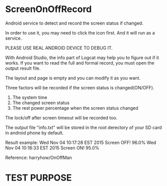 # ScreenOnOffRecord
Android service to detect and record the screen status if changed.

In order to use it, you may need to click the icon first. And it will run as a service.

PLEASE USE REAL ANDROID DEVICE TO DEBUG IT.

With Android Studio, the info part of Logcat may help you to figure out if it works.
If you want to read the full and formal record, you must open the output result file.

The layout and page is empty and you can modify it as you want.

Three factors will be recorded if the screen status is changed(ON/OFF).

1. The system time 
2. The changed screen status
3. The rest power percentage when the screen status changed

The lock/off after screen timeout will be recorded too.

The output file "info.txt" will be stored in the root derectory of your SD card in android phone by default.

Result example: 
Wed Nov 04 10:17:28 EST 2015 Screen OFF! 96.0% 
Wed Nov 04 10:18:33 EST 2015 Screen ON! 95.0%

Reference: harryhow/OnOffMan

# TEST PURPOSE
